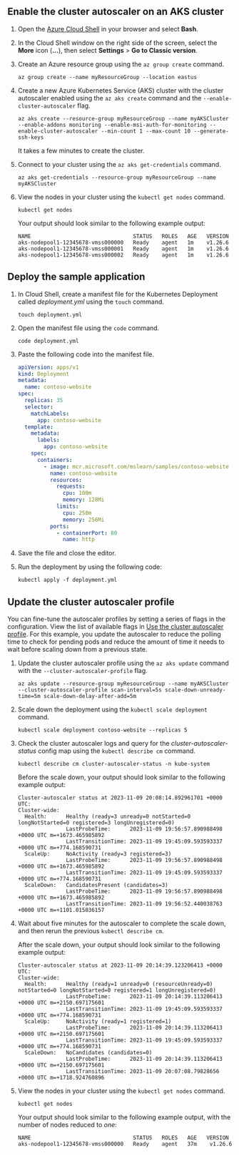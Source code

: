 ## Enable the cluster autoscaler on an AKS cluster

1. Open the [Azure Cloud Shell](https://shell.azure.com) in your browser and select **Bash**.
1. In the Cloud Shell window on the right side of the screen, select the **More** icon (**...**), then select **Settings** > **Go to Classic version**.
1. Create an Azure resource group using the `az group create` command.

    ```azurecli-interactive
    az group create --name myResourceGroup --location eastus
    ```

1. Create a new Azure Kubernetes Service (AKS) cluster with the cluster autoscaler enabled using the `az aks create` command and the `--enable-cluster-autoscaler` flag.

    ```azurecli-interactive
    az aks create --resource-group myResourceGroup --name myAKSCluster --enable-addons monitoring --enable-msi-auth-for-monitoring --enable-cluster-autoscaler --min-count 1 --max-count 10 --generate-ssh-keys
    ```

    It takes a few minutes to create the cluster.

1. Connect to your cluster using the `az aks get-credentials` command.

    ```azurecli-interactive
    az aks get-credentials --resource-group myResourceGroup --name myAKSCluster
    ```

1. View the nodes in your cluster using the `kubectl get nodes` command.

    ```azurecli-interactive
    kubectl get nodes
    ```

    Your output should look similar to the following example output:

    ```output
    NAME                                STATUS   ROLES   AGE   VERSION
    aks-nodepool1-12345678-vmss000000   Ready    agent   1m    v1.26.6
    aks-nodepool1-12345678-vmss000001   Ready    agent   1m    v1.26.6
    aks-nodepool1-12345678-vmss000002   Ready    agent   1m    v1.26.6
    ```

## Deploy the sample application

1. In Cloud Shell, create a manifest file for the Kubernetes Deployment called *deployment.yml* using the `touch` command.

    ```azurecli-interactive
    touch deployment.yml
    ```

1. Open the manifest file using the `code` command.

    ```azurecli-interactive
    code deployment.yml
    ```

1. Paste the following code into the manifest file.

    ```yml
    apiVersion: apps/v1
    kind: Deployment
    metadata:
      name: contoso-website
    spec:
      replicas: 35
      selector:
        matchLabels:
          app: contoso-website
      template:
        metadata:
          labels:
            app: contoso-website
        spec:
          containers:
            - image: mcr.microsoft.com/mslearn/samples/contoso-website
              name: contoso-website
              resources:
                requests:
                  cpu: 100m
                  memory: 128Mi
                limits:
                  cpu: 250m
                  memory: 256Mi
              ports:
                - containerPort: 80
                  name: http
    ```

1. Save the file and close the editor.
1. Run the deployment by using the following code:

    ```azurecli-interactive
    kubectl apply -f deployment.yml
    ```

## Update the cluster autoscaler profile

You can fine-tune the autoscaler profiles by setting a series of flags in the configuration. View the list of available flags in [Use the cluster autoscaler profile](/azure/aks/cluster-autoscaler#use-the-cluster-autoscaler-profile). For this example, you update the autoscaler to reduce the polling time to check for pending pods and reduce the amount of time it needs to wait before scaling down from a previous state.

1. Update the cluster autoscaler profile using the `az aks update` command with the `--cluster-autoscaler-profile` flag.

    ```azurecli-interactive
    az aks update --resource-group myResourceGroup --name myAKSCluster --cluster-autoscaler-profile scan-interval=5s scale-down-unready-time=5m scale-down-delay-after-add=5m
    ```

2. Scale down the deployment using the `kubectl scale deployment` command.

    ```azurecli-interactive
    kubectl scale deployment contoso-website --replicas 5
    ```

3. Check the cluster autoscaler logs and query for the *cluster-autoscaler-status* config map using the `kubectl describe cm` command.

    ```azurecli-interactive
    kubectl describe cm cluster-autoscaler-status -n kube-system
    ```

    Before the scale down, your output should look similar to the following example output:

    ```output
    Cluster-autoscaler status at 2023-11-09 20:08:14.892961701 +0000 UTC:
    Cluster-wide:
      Health:      Healthy (ready=3 unready=0 notStarted=0 longNotStarted=0 registered=3 longUnregistered=0)
                   LastProbeTime:      2023-11-09 19:56:57.890988498 +0000 UTC m=+1673.465985892
                   LastTransitionTime: 2023-11-09 19:45:09.593593337 +0000 UTC m=+774.168590731
      ScaleUp:     NoActivity (ready=3 registered=3)
                   LastProbeTime:      2023-11-09 19:56:57.890988498 +0000 UTC m=+1673.465985892
                   LastTransitionTime: 2023-11-09 19:45:09.593593337 +0000 UTC m=+774.168590731
      ScaleDown:   CandidatesPresent (candidates=3)
                   LastProbeTime:      2023-11-09 19:56:57.890988498 +0000 UTC m=+1673.465985892
                   LastTransitionTime: 2023-11-09 19:56:52.440038763 +0000 UTC m=+1101.015036157
    ```

4. Wait about five minutes for the autoscaler to complete the scale down, and then rerun the previous `kubectl describe cm`.

    After the scale down, your output should look similar to the following example output:

    ```output
    Cluster-autoscaler status at 2023-11-09 20:14:39.123206413 +0000 UTC:
    Cluster-wide:
      Health:      Healthy (ready=1 unready=0 (resourceUnready=0) notStarted=0 longNotStarted=0 registered=1 longUnregistered=0)
                   LastProbeTime:      2023-11-09 20:14:39.113206413 +0000 UTC m=+2150.697175601
                   LastTransitionTime: 2023-11-09 19:45:09.593593337 +0000 UTC m=+774.168590731
      ScaleUp:     NoActivity (ready=1 registered=1)
                   LastProbeTime:      2023-11-09 20:14:39.113206413 +0000 UTC m=+2150.697175601
                   LastTransitionTime: 2023-11-09 19:45:09.593593337 +0000 UTC m=+774.168590731
      ScaleDown:   NoCandidates (candidates=0)
                   LastProbeTime:      2023-11-09 20:14:39.113206413 +0000 UTC m=+2150.697175601
                   LastTransitionTime: 2023-11-09 20:07:08.79828656 +0000 UTC m=+1718.924760896
    ```

5. View the nodes in your cluster using the `kubectl get nodes` command.

    ```azurecli-interactive
    kubectl get nodes
    ```

    Your output should look similar to the following example output, with the number of nodes reduced to *one*:

    ```output
    NAME                                STATUS   ROLES   AGE   VERSION
    aks-nodepool1-12345678-vmss000000   Ready    agent   37m    v1.26.6
    ```
